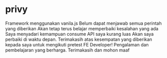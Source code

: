 # privy
Framework menggunakan vanila.js
Belum dapat menjawab semua perintah yang diberikan
Akan tetap terus belajar memperbaiki kesalahan yang ada
Saya menyadari kemampuan consume API saya kurang luas
Akan saya perbaiki di waktu depan.
Terimakasih atas kesempatan yang diberikan kepada saya untuk mengikuti pretest FE Developer!
Pengalaman dan pembelajaran yang berharga. Terimakasih dan mohon maaf
